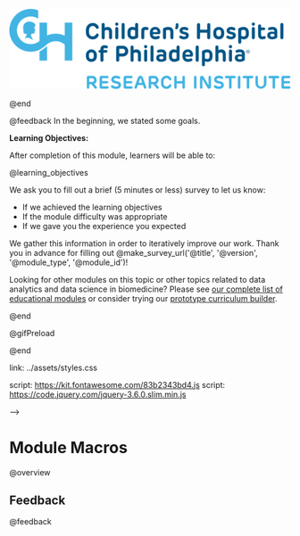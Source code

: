 <!--

author:   DART Team, David Croft
email:    dart@chop.edu, david.croft@warwick.ac.uk
version:  1.4.1
current_version_description: Add text after Overview and Feedback that invites learners to the rest of the modules
language: en
narrator: UK English Female
title: Module Macros
comment:  This is placeholder module to save macros used in other modules.

@version_history 

Previous versions: 

- [1.3.0](https://liascript.github.io/course/?https://raw.githubusercontent.com/arcus/education_modules/bbd9189b6c598c77059da184995c83b4037cbd73/_module_templates/macros.md#1) :Add module\_id to macros for creating the REDCap survey link
- [1.2.1](https://liascript.github.io/course/?https://raw.githubusercontent.com/arcus/education_modules/a9aa1b38fc51db4252c9547654d9e36dba7864e5/_module_templates/macros.md#1): make CSS come from GCS
- [1.1.0](https://liascript.github.io/course/?https://raw.githubusercontent.com/arcus/education_modules/ad25398d0eef884402cff0f0c4fb4ca360d3b8f4/_module_templates/macros.md#1): Add current\_version\_description and version\_history metadata.

@end

@overview
<div class = "overview">

## Overview
@comment

**Is this module right for me?** @long_description

**Estimated time to completion:** @estimated_time_in_minutes minutes

**Pre-requisites**

@pre_reqs

**Learning Objectives**

After completion of this module, learners will be able to:

@learning_objectives

**Version History**

This version (@version): @current_version_description

@version_history

</div>

Looking for other modules on this topic or other topics related to data analytics and data science in biomedicine?  Please see [our complete list of educational modules](https://arcus.github.io/education_modules/list_of_modules) or consider trying our [prototype curriculum builder](https://learn.arcus.chop.edu).

@end

@make_survey_url
<script modify="false">
function makeURL(title, version, module_type, module_id) {
  let url = new URL('https://redcap.chop.edu/surveys');
  url.searchParams.set('s', 'KHTXCXJJ93');
  url.searchParams.set('module_name', title);
  url.searchParams.set('version', version);
  url.searchParams.set('module_type', module_type);
  url.searchParams.set('module_id', module_id);
  return url;
}
var surveyURL = makeURL(@0, @1, @2, @3);

send.html(`<a href="${surveyURL}")">our brief survey</a>`)
</script>
@end

@attribution

Credit for the original versions and origin of these materials is given to the [Data and Analytics for Research Training (DART) Program](https://arcus.github.io/education_modules/) and the [Children's Hospital of Philadelphia (CHOP) Research Institute](https://www.research.chop.edu/).

<!-- style="max-width: 300px; margin: auto;" -->
![](https://github.com/arcus/education_modules/raw/main/assets/media/chop-logo.svg)

@end

@feedback
In the beginning, we stated some goals.

**Learning Objectives:**

After completion of this module, learners will be able to:

@learning_objectives

We ask you to fill out a brief (5 minutes or less) survey to let us know:

* If we achieved the learning objectives
* If the module difficulty was appropriate
* If we gave you the experience you expected

We gather this information in order to iteratively improve our work.  Thank you in advance for filling out @make_survey_url('@title', '@version', '@module_type', '@module_id')!

Looking for other modules on this topic or other topics related to data analytics and data science in biomedicine?  Please see [our complete list of educational modules](https://arcus.github.io/education_modules/list_of_modules) or consider trying our [prototype curriculum builder](https://learn.arcus.chop.edu).

@end


@gifPreload
<script>
(function($) {

  // Get the .gif images from the "data-alt".
	var getGif = function() {
		var gif = [];
		$('img').each(function() {
			var data = $(this).data('alt');
			gif.push(data);
		});
		return gif;
	}

	var gif = getGif();

	// Preload all the gif images.
	var image = [];

	$.each(gif, function(index) {
		image[index]     = new Image();
		image[index].src = gif[index];
	});

	// Change the image to .gif when clicked and vice versa.
	$('figure').on('click', function() {

		var $this   = $(this),
				$index  = $this.index(),

				$img    = $this.children('img'),
				$imgSrc = $img.attr('src'),
				$imgAlt = $img.attr('data-alt'),
				$imgExt = $imgAlt.split('.');

		if($imgExt[1] === 'gif') {
			$img.attr('src', $img.data('alt')).attr('data-alt', $imgSrc);
		} else {
			$img.attr('src', $imgAlt).attr('data-alt', $img.data('alt'));
		}

		// Add play class to help with the styling.
		$this.toggleClass('play');

	});

})(jQuery);
</script>
@end

link:  ../assets/styles.css

script: https://kit.fontawesome.com/83b2343bd4.js
script:  https://code.jquery.com/jquery-3.6.0.slim.min.js

-->

# Module Macros

@overview

## Feedback

@feedback
